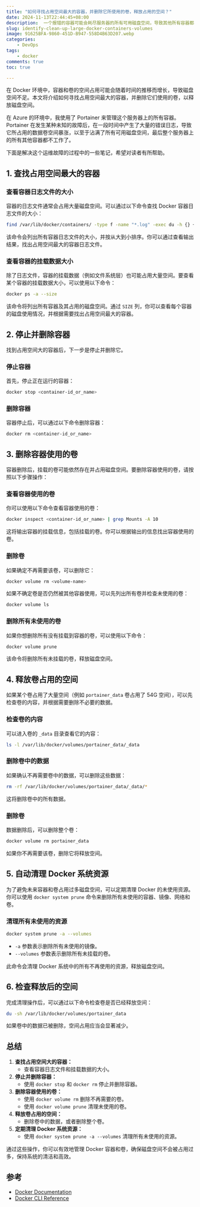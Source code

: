 ```yaml
---
title: "如何寻找占用空间最大的容器，并删除它所使用的卷，释放占用的空间？"
date: 2024-11-13T22:44:45+08:00
description:  一个报错的容器可能会耗尽服务器的所有可用磁盘空间，导致其他所有容器都无法正常工作。
slug: identify-clean-up-large-docker-containers-volumes
image: 91625BFA-9860-451D-B947-558D4B63D207.webp
categories:
    - DevOps
tags:
    - docker
comments: true
toc: true

---
```


在 Docker 环境中，容器和卷的空间占用可能会随着时间的推移而增长，导致磁盘空间不足。本文将介绍如何寻找占用空间最大的容器，并删除它们使用的卷，以释放磁盘空间。

在 Azure 的环境中，我使用了 Portainer 来管理这个服务器上的所有容器。Portainer 在发生某种未知的故障后，在一段时间中产生了大量的错误日志，导致它所占用的数据卷空间暴涨，以至于沾满了所有可用磁盘空间，最后整个服务器上的所有其他容器都不工作了。

下面是解决这个运维故障的过程中的一些笔记，希望对读者有所帮助。

## 1. 查找占用空间最大的容器

### **查看容器日志文件的大小**

容器的日志文件通常会占用大量磁盘空间。可以通过以下命令查找 Docker 容器日志文件的大小：

```bash
find /var/lib/docker/containers/ -type f -name "*.log" -exec du -h {} + | sort -hr | head -n 10
```

该命令会列出所有容器日志文件的大小，并按从大到小排序。你可以通过查看输出结果，找出占用空间最大的容器日志文件。

### **查看容器的挂载数据大小**

除了日志文件，容器的挂载数据（例如文件系统层）也可能占用大量空间。要查看某个容器的挂载数据大小，可以使用以下命令：

```bash
docker ps -a --size
```

该命令将列出所有容器及其占用的磁盘空间。通过 `SIZE` 列，你可以查看每个容器的磁盘使用情况，并根据需要找出占用空间最大的容器。

## 2. 停止并删除容器

找到占用空间大的容器后，下一步是停止并删除它。

### **停止容器**

首先，停止正在运行的容器：

```bash
docker stop <container-id_or_name>
```

### **删除容器**

容器停止后，可以通过以下命令删除容器：

```bash
docker rm <container-id_or_name>
```

## 3. 删除容器使用的卷

容器删除后，挂载的卷可能依然存在并占用磁盘空间。要删除容器使用的卷，请按照以下步骤操作：

### **查看容器使用的卷**

你可以使用以下命令查看容器使用的卷：

```bash
docker inspect <container-id_or_name> | grep Mounts -A 10
```

这将输出容器的挂载信息，包括挂载的卷。你可以根据输出的信息找出容器使用的卷。

### **删除卷**

如果确定不再需要该卷，可以删除它：

```bash
docker volume rm <volume-name>
```

如果不确定卷是否仍然被其他容器使用，可以先列出所有卷并检查未使用的卷：

```bash
docker volume ls
```

### **删除所有未使用的卷**

如果你想删除所有没有挂载到容器的卷，可以使用以下命令：

```bash
docker volume prune
```

该命令将删除所有未挂载的卷，释放磁盘空间。

## 4. 释放卷占用的空间

如果某个卷占用了大量空间（例如 `portainer_data` 卷占用了 54G 空间），可以先检查卷的内容，并根据需要删除不必要的数据。

### **检查卷的内容**

可以进入卷的 `_data` 目录查看它的内容：

```bash
ls -l /var/lib/docker/volumes/portainer_data/_data
```

### **删除卷中的数据**

如果确认不再需要卷中的数据，可以删除这些数据：

```bash
rm -rf /var/lib/docker/volumes/portainer_data/_data/*
```

这将删除卷中的所有数据。

### **删除卷**

数据删除后，可以删除整个卷：

```bash
docker volume rm portainer_data
```

如果你不再需要该卷，删除它将释放空间。

## 5. 自动清理 Docker 系统资源

为了避免未来容器和卷占用过多磁盘空间，可以定期清理 Docker 的未使用资源。你可以使用 `docker system prune` 命令来删除所有未使用的容器、镜像、网络和卷。

### **清理所有未使用的资源**

```bash
docker system prune -a --volumes
```

- `-a` 参数表示删除所有未使用的镜像。
- `--volumes` 参数表示删除所有未挂载的卷。

此命令会清理 Docker 系统中的所有不再使用的资源，释放磁盘空间。

## 6. 检查释放后的空间

完成清理操作后，可以通过以下命令检查卷是否已经释放空间：

```bash
du -sh /var/lib/docker/volumes/portainer_data
```

如果卷中的数据已被删除，空间占用应当会显著减少。

## 总结

1. **查找占用空间大的容器：**
   - 查看容器日志文件和挂载数据的大小。
2. **停止并删除容器：**
   - 使用 `docker stop` 和 `docker rm` 停止并删除容器。
3. **删除容器使用的卷：**
   - 使用 `docker volume rm` 删除不再需要的卷。
   - 使用 `docker volume prune` 清理未使用的卷。
4. **释放卷占用的空间：**
   - 删除卷中的数据，或者删除整个卷。
5. **定期清理 Docker 系统资源：**
   - 使用 `docker system prune -a --volumes` 清理所有未使用的资源。

通过这些操作，你可以有效地管理 Docker 容器和卷，确保磁盘空间不会被占用过多，保持系统的清洁和高效。

## 参考

- [Docker Documentation](https://docs.docker.com/)
- [Docker CLI Reference](https://docs.docker.com/engine/reference/commandline/cli/)